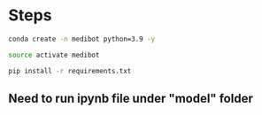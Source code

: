 # Steps
```bash
conda create -n medibot python=3.9 -y
```

```bash
source activate medibot
```

```bash
pip install -r requirements.txt 
```

## Need to run ipynb file under "model" folder
